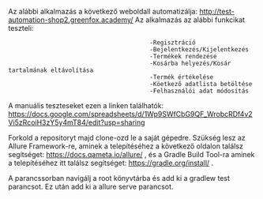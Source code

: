 Az alábbi alkalmazás a következő weboldall automatizálja: http://test-automation-shop2.greenfox.academy/
Az alkalmazás az alábbi funkcikat teszteli:

                                            -Regisztráció
                                            -Bejelentkezés/Kijelentkezés
                                            -Termékek rendezése
                                            -Kosárba helyezés/Kosár tartalmának eltávolítása
                                            -Termék értékelése
                                            -Köetkező adatlista betöltése
                                            -Felhasználói adat módosítás
                                            
                                          
A manuális teszteseket ezen a linken találhatók: https://docs.google.com/spreadsheets/d/1Wp9SWfCbG9QF_WrobcRDf4v2Vi5zRcoiH3zY5y4mT84/edit?usp=sharing


Forkold a repositoryt majd clone-ozd le a saját gépedre. Szükség lesz az Allure Framework-re, aminek a telepítéséhez a következő oldalon találsz segítséget: https://docs.qameta.io/allure/ , és a Gradle Build Tool-ra aminek a telepítéséhez itt találsz segítséget: https://gradle.org/install/ .

A parancssorban navigálj a root könyvtárba és add ki a gradlew test parancsot.
Ez után add ki a allure serve <path to your Allure-results folder> parancsot.
